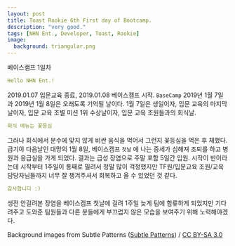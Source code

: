 ```yaml
---
layout: post
title: Toast Rookie 6th First day of Bootcamp.
description: "very good."
tags: [NHN Ent., Developer, Toast, Rookie]
image:
  background: triangular.png
---
```


베이스캠프 1일차

```yaml
Hello NHN Ent.!
```

2019.01.07 입문교육 종료, 2019.01.08 베이스캠프 시작.
`BaseCamp`
2019년 1월 7일과 2019년 1월 8일은 오래도록 기억될 날이다. 1월 7일은 생일이자, 입문 교육의 마지막 날이자, 입문 교육 조별 미션 1위 수상날이자, 입문 교육 조원들과의 회식날. 

```yaml
회식 메뉴는 꽃등심
```

그러나 회식에서 분수에 맞지 않게 비싼 음식을 먹어서 그런지 꽃등심을 먹은 후 체했다. 급기야 다음날인 대망의 1월 8일, 베이스캠프 `첫날` 에 나는 증세가 심해져 조퇴를 하고 병원과 응급실을 가게 되었다. 결과는 급성 장염으로 주말 포함 5일간 입원. 시작이 반이라는데 시작부터 1주일이 통째로 밀려서 정말 많이 걱정했지만 TF원/입문교육 조원/교육 담당자님들까지 너무 잘 챙겨주셔서 회복하고 올 수 있었던 것 같다. 

```yaml
감사합니다 :)
```

생전 안걸려본 장염을 베이스캠프 첫날에 걸려 1주일 늦게 팀에 합류하게 되었지만 기다려주고 도와준  팀원들과 다른 분들에게 부끄럽지 않은 모습을 보여주기 위해 노력해야겠다.

<div xmlns:cc="http://creativecommons.org/ns#" xmlns:dct="http://purl.org/dc/terms/" about="http://subtlepatterns.com" class="notice">Background images from <span property="dct:title">Subtle Patterns</span> (<a rel="cc:attributionURL" property="cc:attributionName" href="http://subtlepatterns.com">Subtle Patterns</a>) / <a rel="license" href="http://creativecommons.org/licenses/by-sa/3.0/">CC BY-SA 3.0</a></div>